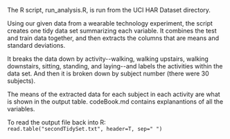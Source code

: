 
The R script, run_analysis.R, is run from the UCI HAR Dataset directory.

Using our given data from a wearable technology experiment, the script creates one tidy data set summarizing each variable.
It combines the test and train data together, and then extracts the columns that are means and standard deviations.

It breaks the data down by activity--walking, walking upstairs, walking downstairs, sitting,
standing, and laying--and labels the activities within the data set.
And then it is broken down by subject number (there were 30 subjects).

The means of the extracted data for each subject in each activity are what is shown in the output table.
codeBook.md contains explanantions of all the variables.

To read the output file back into R:
    <br><code>read.table("secondTidySet.txt", header=T, sep=" ")</code>
